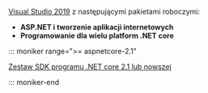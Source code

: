 [Visual Studio 2019](https://visualstudio.microsoft.com/downloads/?utm_medium=microsoft&utm_source=docs.microsoft.com&utm_campaign=inline+link&utm_content=download+vs2019) z następującymi pakietami roboczymi:

* **ASP.NET i tworzenie aplikacji internetowych**
* **Programowanie dla wielu platform .NET core**

::: moniker range=">= aspnetcore-2.1"

[Zestaw SDK programu .NET core 2.1 lub nowszej](https://www.microsoft.com/net/download/windows)

::: moniker-end
